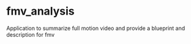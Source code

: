 # fmv_analysis
Application to summarize full motion video and provide a blueprint and description for fmv
